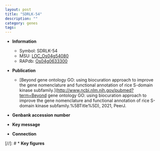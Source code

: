 ```yaml
---
layout: post
title: "SDRLK-54"
description: ""
category: genes
tags: 
---
```


* **Information**  
    + Symbol: SDRLK-54  
    + MSU: [LOC_Os04g54080](http://rice.uga.edu/cgi-bin/ORF_infopage.cgi?orf=LOC_Os04g54080)  
    + RAPdb: [Os04g0633300](https://rapdb.dna.affrc.go.jp/locus/?name=Os04g0633300)  

* **Publication**  
    + [Beyond gene ontology GO: using biocuration approach to improve the gene nomenclature and functional annotation of rice S-domain kinase subfamily.](http://www.ncbi.nlm.nih.gov/pubmed?term=Beyond gene ontology GO: using biocuration approach to improve the gene nomenclature and functional annotation of rice S-domain kinase subfamily.%5BTitle%5D), 2021, PeerJ.

* **Genbank accession number**  

* **Key message**  

* **Connection**  

[//]: # * **Key figures**  


